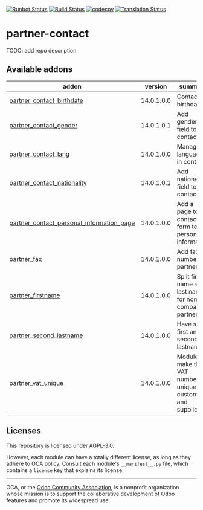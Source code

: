 [![Runbot Status](https://runbot.odoo-community.org/runbot/badge/flat/134/14.0.svg)](https://runbot.odoo-community.org/runbot/repo/github-com-oca-partner-contact-134)
[![Build Status](https://travis-ci.com/OCA/partner-contact.svg?branch=14.0)](https://travis-ci.com/OCA/partner-contact)
[![codecov](https://codecov.io/gh/OCA/partner-contact/branch/14.0/graph/badge.svg)](https://codecov.io/gh/OCA/partner-contact)
[![Translation Status](https://translation.odoo-community.org/widgets/partner-contact-14-0/-/svg-badge.svg)](https://translation.odoo-community.org/engage/partner-contact-14-0/?utm_source=widget)

<!-- /!\ do not modify above this line -->

# partner-contact

TODO: add repo description.

<!-- /!\ do not modify below this line -->

<!-- prettier-ignore-start -->

[//]: # (addons)

Available addons
----------------
addon | version | summary
--- | --- | ---
[partner_contact_birthdate](partner_contact_birthdate/) | 14.0.1.0.0 | Contact's birthdate
[partner_contact_gender](partner_contact_gender/) | 14.0.1.0.1 | Add gender field to contacts
[partner_contact_lang](partner_contact_lang/) | 14.0.1.0.0 | Manage language in contacts
[partner_contact_nationality](partner_contact_nationality/) | 14.0.1.0.1 | Add nationality field to contacts
[partner_contact_personal_information_page](partner_contact_personal_information_page/) | 14.0.1.0.0 | Add a page to contacts form to put personal information
[partner_fax](partner_fax/) | 14.0.1.0.0 | Add fax number on partner
[partner_firstname](partner_firstname/) | 14.0.1.0.0 | Split first name and last name for non company partners
[partner_second_lastname](partner_second_lastname/) | 14.0.1.0.0 | Have split first and second lastnames
[partner_vat_unique](partner_vat_unique/) | 14.0.1.0.0 | Module to make the VAT number unique for customers and suppliers.

[//]: # (end addons)

<!-- prettier-ignore-end -->

## Licenses

This repository is licensed under [AGPL-3.0](LICENSE).

However, each module can have a totally different license, as long as they adhere to OCA
policy. Consult each module's `__manifest__.py` file, which contains a `license` key
that explains its license.

----

OCA, or the [Odoo Community Association](http://odoo-community.org/), is a nonprofit
organization whose mission is to support the collaborative development of Odoo features
and promote its widespread use.
